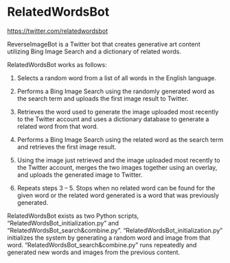 # RelatedWordsBot

https://twitter.com/relatedwordsbot

ReverseImageBot is a Twitter bot that creates generative art content utilizing Bing Image Search and a dictionary of related words.

RelatedWordsBot works as follows:

1.	Selects a random word from a list of all words in the English language.

2.	Performs a Bing Image Search using the randomly generated word as the search term and uploads the first image result to Twitter.

3.	Retrieves the word used to generate the image uploaded most recently to the Twitter account and uses a dictionary database to generate a related word from that word.

4.	Performs a Bing Image Search using the related word as the search term and retrieves the first image result.

5.	Using the image just retrieved and the image uploaded most recently to the Twitter account, merges the two images together using an overlay, and uploads the generated image to Twitter.

6.	Repeats steps 3 – 5. Stops when no related word can be found for the given word or the related word generated is a word that was previously generated.


RelatedWordsBot exists as two Python scripts, “RelatedWordsBot_initialization.py” and “RelatedWordsBot_search&combine.py”. “RelatedWordsBot_initialization.py” initializes the system by generating a random word and image from that word. “RelatedWordsBot_search&combine.py” runs repeatedly and generated new words and images from the previous content. 
